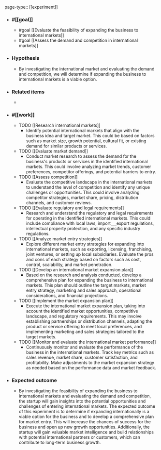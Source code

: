 page-type:: [[experiment]]



  - ### #[[goal]]
    - #goal [[Evaluate the feasibility of expanding the business to international markets]]
    - #goal [[Assess the demand and competition in international markets]]
  - ### Hypothesis
    - By investigating the international market and evaluating the demand and competition, we will determine if expanding the business to international markets is a viable option.
  - ### Related items
    - 
  - ### #[[work]]
    - TODO [[Research international markets]]
      - Identify potential international markets that align with the business idea and target market. This could be based on factors such as market size, growth potential, cultural fit, or existing demand for similar products or services.
    - TODO [[Evaluate market demand]]
      - Conduct market research to assess the demand for the business's products or services in the identified international markets. This could involve analyzing market trends, customer preferences, competitor offerings, and potential barriers to entry.
    - TODO [[Assess competition]]
      - Evaluate the competitive landscape in the international markets to understand the level of competition and identify any unique challenges or opportunities. This could involve analyzing competitor strategies, market share, pricing, distribution channels, and customer reviews.
    - TODO [[Evaluate regulatory and legal requirements]]
      - Research and understand the regulatory and legal requirements for operating in the identified international markets. This could include compliance with local laws, import___export regulations, intellectual property protection, and any specific industry regulations.
    - TODO [[Analyze market entry strategies]]
      - Explore different market entry strategies for expanding into international markets, such as exporting, licensing, franchising, joint ventures, or setting up local subsidiaries. Evaluate the pros and cons of each strategy based on factors such as cost, control, scalability, and market penetration.
    - TODO [[Develop an international market expansion plan]]
      - Based on the research and analysis conducted, develop a comprehensive plan for expanding the business to international markets. This plan should outline the target markets, market entry strategy, marketing and sales approach, operational considerations, and financial projections.
    - TODO [[Implement the market expansion plan]]
      - Execute the international market expansion plan, taking into account the identified market opportunities, competitive landscape, and regulatory requirements. This may involve establishing partnerships or distribution channels, adapting the product or service offering to meet local preferences, and implementing marketing and sales strategies tailored to the target markets.
    - TODO [[Monitor and evaluate the international market performance]]
      - Continuously monitor and evaluate the performance of the business in the international markets. Track key metrics such as sales revenue, market share, customer satisfaction, and profitability. Make adjustments to the market expansion strategy as needed based on the performance data and market feedback.
  - ### Expected outcome
    - By investigating the feasibility of expanding the business to international markets and evaluating the demand and competition, the startup will gain insights into the potential opportunities and challenges of entering international markets. The expected outcome of this experiment is to determine if expanding internationally is a viable option for the business and to develop a comprehensive plan for market entry. This will increase the chances of success for the business and open up new growth opportunities. Additionally, the startup will gain valuable market intelligence and build relationships with potential international partners or customers, which can contribute to long-term business growth.

